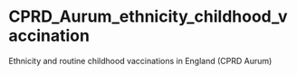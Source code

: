 # CPRD_Aurum_ethnicity_childhood_vaccination
Ethnicity and routine childhood vaccinations in England (CPRD Aurum)
